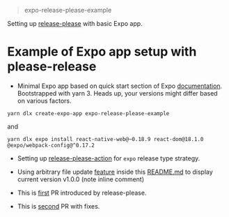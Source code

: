 > expo-release-please-example

Setting up [release-please][release-please-github-repo] with basic Expo app.

# Example of Expo app setup with please-release

- Minimal Expo app based on quick start section of Expo [documentation][expo-app-get-started]. Bootstrapped with yarn 3. Heads up, your versions might differ based on various factors.

```shell
yarn dlx create-expo-app expo-release-please-example
```

and

```shell
yarn dlx expo install react-native-web@~0.18.9 react-dom@18.1.0 @expo/webpack-config@^0.17.2
```

- Setting up [release-please-action][release-please-github-action-repo] for `expo` release type strategy.

- Using arbitrary file update [feature][release-please-doc-arbitrary-file-update] inside this [README.md][readme-code-arbitrary-file-update] to display current version v1.0.0 (note inline comment) <!-- x-release-please-version -->

- This is [first][initial-version-pr] PR introduced by release-please.

- This is [second][patch-version-pr] PR with fixes.

[expo-app-get-started]: https://docs.expo.dev
[release-please-github-repo]: https://github.com/googleapis/release-please
[release-please-github-action-repo]: https://github.com/google-github-actions/release-please-action
[release-please-doc-arbitrary-file-update]: https://github.com/googleapis/release-please/blob/main/docs/customizing.md#updating-arbitrary-json-files
[initial-version-pr]: https://github.com/dmi3y/expo-release-please-example/pull/1/files
[readme-code-arbitrary-file-update]: https://github.com/dmi3y/expo-release-please-example/blob/main/README.md?plain=1#L19
[patch-version-pr]: https://github.com/dmi3y/expo-release-please-example/pull/2
